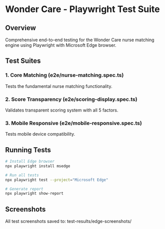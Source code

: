# Wonder Care - Playwright Test Suite

## Overview
Comprehensive end-to-end testing for the Wonder Care nurse matching engine using Playwright with Microsoft Edge browser.

## Test Suites

### 1. Core Matching (e2e/nurse-matching.spec.ts)
Tests the fundamental nurse matching functionality.

### 2. Score Transparency (e2e/scoring-display.spec.ts)
Validates transparent scoring system with all 5 factors.

### 3. Mobile Responsive (e2e/mobile-responsive.spec.ts)
Tests mobile device compatibility.

## Running Tests

```bash
# Install Edge browser
npx playwright install msedge

# Run all tests
npx playwright test --project="Microsoft Edge"

# Generate report
npx playwright show-report
```

## Screenshots
All test screenshots saved to: test-results/edge-screenshots/
